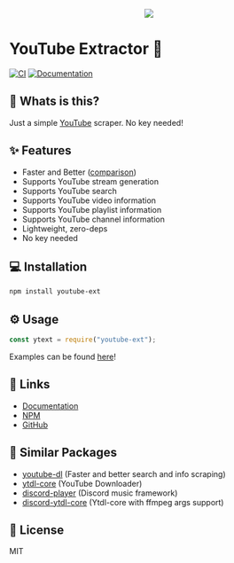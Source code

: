 <p align="center">
    <img src="https://raw.githubusercontent.com/zyrouge/youtube-ext/main/media/imgs/logo.png">
</p>

# YouTube Extractor 📼

[![CI](https://github.com/zyrouge/youtube-ext/actions/workflows/ci.yml/badge.svg)](https://github.com/zyrouge/youtube-ext/actions/workflows/ci.yml) [![Documentation](https://github.com/zyrouge/youtube-ext/actions/workflows/docs.yml/badge.svg)](https://github.com/zyrouge/youtube-ext/actions/workflows/docs.yml)

## 🤔 Whats is this?

Just a simple [YouTube](https://youtube.com) scraper. No key needed!

## ✨ Features

-   Faster and Better ([comparison](https://runkit.com/zyrouge/606dd634af4a29001a4be694))
-   Supports YouTube stream generation
-   Supports YouTube search
-   Supports YouTube video information
-   Supports YouTube playlist information
-   Supports YouTube channel information
-   Lightweight, zero-deps
-   No key needed

## 💻 Installation

```bash
npm install youtube-ext
```

## ⚙️ Usage

```js
const ytext = require("youtube-ext");
```

Examples can be found [here](https://github.com/zyrouge/ytsr/tree/main/examples)!

## 📎 Links

-   [Documentation](https://youtube-ext.js.org)
-   [NPM](https://npmjs.com/package/youtube-ext)
-   [GitHub](https://github.com/zyrouge/youtube-ext)

## 🧪 Similar Packages

- [youtube-dl](https://www.npmjs.com/package/youtube-sr) (Faster and better search and info scraping)
- [ytdl-core](https://www.npmjs.com/package/ytdl-core) (YouTube Downloader)
- [discord-player](https://www.npmjs.com/package/discord-player) (Discord music framework)
- [discord-ytdl-core](https://www.npmjs.com/package/discord-ytdl-core) (Ytdl-core with ffmpeg args support)

## 📃 License

MIT
